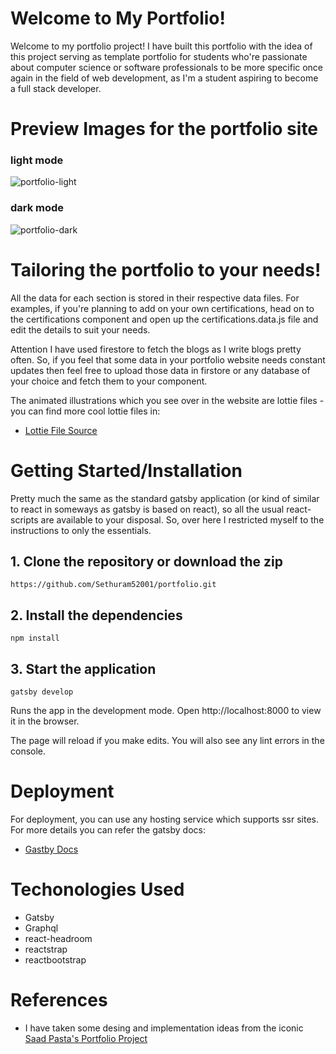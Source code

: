 # Welcome to My Portfolio!
Welcome to my portfolio project! I have built this portfolio with the idea of this project serving as template portfolio for students who're passionate about computer science or software professionals to be more specific once again in the field of web development, as I'm a student aspiring to become a full stack developer.

# Preview Images for the portfolio site
### light mode
![portfolio-light](https://user-images.githubusercontent.com/58566745/122004747-6d915780-cdd2-11eb-86cd-0757d136bdbe.png)

### dark mode
![portfolio-dark](https://user-images.githubusercontent.com/58566745/122006105-12606480-cdd4-11eb-9810-849dca84335d.png)

# Tailoring the portfolio to your needs!
All the data for each section is stored in their respective data files. For examples, if you're planning to add on your own certifications, head on to the certifications component and open up the certifications.data.js file and edit the details to suit your needs. 

Attention I have used firestore to fetch the blogs as I write blogs pretty often. So, if you feel that some data in your portfolio website needs constant updates then feel free to upload those data in firstore or any database of your choice and fetch them to your component.

The animated illustrations which you see over in the website are lottie files - you can find more cool lottie files in:
- [Lottie File Source](https://lottiefiles.com)

# Getting Started/Installation
Pretty much the same as the standard gatsby application (or kind of similar to react in someways as gatsby is based on react), so all the usual react-scripts are available to your disposal. So, over here I restricted myself to the instructions to only the essentials.
## 1. Clone the repository or download the zip
```
https://github.com/Sethuram52001/portfolio.git
```

## 2. Install the dependencies
```
npm install
```

## 3. Start the application
```
gatsby develop
```
Runs the app in the development mode.
Open http://localhost:8000 to view it in the browser.

The page will reload if you make edits.
You will also see any lint errors in the console.

# Deployment
For deployment, you can use any hosting service which supports ssr sites. For more details you can refer the gatsby docs:
- [Gastby Docs](https://www.gatsbyjs.com/docs/how-to/previews-deploys-hosting/)

# Techonologies Used
- Gatsby
- Graphql
- react-headroom
- reactstrap
- reactbootstrap

# References
- I have taken some desing and implementation ideas from the iconic [Saad Pasta's Portfolio Project](https://github.com/saadpasta/developerFolio)
